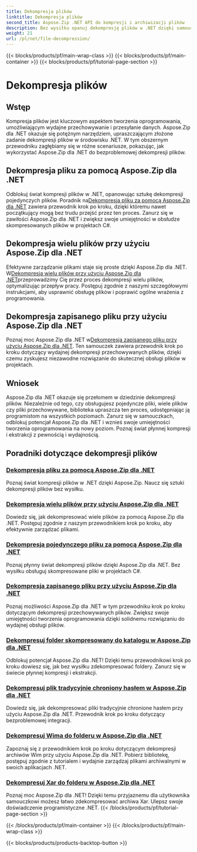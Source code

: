 ```yaml
---
title: Dekompresja plików
linktitle: Dekompresja plików
second_title: Aspose.Zip .NET API do kompresji i archiwizacji plików
description: Bez wysiłku opanuj dekompresję plików w .NET dzięki samouczkom Aspose.Zip dla .NET. Dowiedz się, jak skutecznie obsługiwać skompresowane pliki, korzystając z przewodników krok po kroku.
weight: 21
url: /pl/net/file-decompression/
---
```


{{< blocks/products/pf/main-wrap-class >}}
{{< blocks/products/pf/main-container >}}
{{< blocks/products/pf/tutorial-page-section >}}

# Dekompresja plików



## Wstęp

Kompresja plików jest kluczowym aspektem tworzenia oprogramowania, umożliwiającym wydajne przechowywanie i przesyłanie danych. Aspose.Zip dla .NET okazuje się potężnym narzędziem, upraszczającym złożone zadanie dekompresji plików w środowisku .NET. W tym obszernym przewodniku zagłębiamy się w różne scenariusze, pokazując, jak wykorzystać Aspose.Zip dla .NET do bezproblemowej dekompresji plików.

## Dekompresja pliku za pomocą Aspose.Zip dla .NET

Odblokuj świat kompresji plików w .NET, opanowując sztukę dekompresji pojedynczych plików. Poradnik na[Dekompresja pliku za pomocą Aspose.Zip dla .NET](./decompress-file/) zawiera przewodnik krok po kroku, dzięki któremu nawet początkujący mogą bez trudu przejść przez ten proces. Zanurz się w zawiłości Aspose.Zip dla .NET i zwiększ swoje umiejętności w obsłudze skompresowanych plików w projektach C#.

## Dekompresja wielu plików przy użyciu Aspose.Zip dla .NET

 Efektywne zarządzanie plikami staje się proste dzięki Aspose.Zip dla .NET. W[Dekompresja wielu plików przy użyciu Aspose.Zip dla .NET](./decompress-multiple-files/)przeprowadzimy Cię przez proces dekompresji wielu plików, optymalizując przepływ pracy. Postępuj zgodnie z naszymi szczegółowymi instrukcjami, aby usprawnić obsługę plików i poprawić ogólne wrażenia z programowania.

## Dekompresja zapisanego pliku przy użyciu Aspose.Zip dla .NET

 Poznaj moc Aspose.Zip dla .NET w[Dekompresja zapisanego pliku przy użyciu Aspose.Zip dla .NET](./decompress-stored-file/). Ten samouczek zawiera przewodnik krok po kroku dotyczący wydajnej dekompresji przechowywanych plików, dzięki czemu zyskujesz niezawodne rozwiązanie do skutecznej obsługi plików w projektach.

## Wniosek

Aspose.Zip dla .NET okazuje się przełomem w dziedzinie dekompresji plików. Niezależnie od tego, czy obsługujesz pojedyncze pliki, wiele plików czy pliki przechowywane, biblioteka upraszcza ten proces, udostępniając ją programistom na wszystkich poziomach. Zanurz się w samouczkach, odblokuj potencjał Aspose.Zip dla .NET i wznieś swoje umiejętności tworzenia oprogramowania na nowy poziom. Poznaj świat płynnej kompresji i ekstrakcji z pewnością i wydajnością.
## Poradniki dotyczące dekompresji plików
### [Dekompresja pliku za pomocą Aspose.Zip dla .NET](./decompress-file/)
Poznaj świat kompresji plików w .NET dzięki Aspose.Zip. Naucz się sztuki dekompresji plików bez wysiłku.
### [Dekompresja wielu plików przy użyciu Aspose.Zip dla .NET](./decompress-multiple-files/)
Dowiedz się, jak dekompresować wiele plików za pomocą Aspose.Zip dla .NET. Postępuj zgodnie z naszym przewodnikiem krok po kroku, aby efektywnie zarządzać plikami.
### [Dekompresja pojedynczego pliku za pomocą Aspose.Zip dla .NET](./decompress-single-file/)
Poznaj płynny świat dekompresji plików dzięki Aspose.Zip dla .NET. Bez wysiłku obsługuj skompresowane pliki w projektach C#.
### [Dekompresja zapisanego pliku przy użyciu Aspose.Zip dla .NET](./decompress-stored-file/)
Poznaj możliwości Aspose.Zip dla .NET w tym przewodniku krok po kroku dotyczącym dekompresji przechowywanych plików. Zwiększ swoje umiejętności tworzenia oprogramowania dzięki solidnemu rozwiązaniu do wydajnej obsługi plików.
### [Dekompresuj folder skompresowany do katalogu w Aspose.Zip dla .NET](./decompress-compressed-folder-directory/)
Odblokuj potencjał Aspose.Zip dla .NET! Dzięki temu przewodnikowi krok po kroku dowiesz się, jak bez wysiłku zdekompresować foldery. Zanurz się w świecie płynnej kompresji i ekstrakcji.
### [Dekompresuj plik tradycyjnie chroniony hasłem w Aspose.Zip dla .NET](./decompress-traditionally-password-protected-file/)
Dowiedz się, jak dekompresować pliki tradycyjnie chronione hasłem przy użyciu Aspose.Zip dla .NET. Przewodnik krok po kroku dotyczący bezproblemowej integracji.
### [Dekompresuj Wima do folderu w Aspose.Zip dla .NET](./decompress-wim-folder/)
Zapoznaj się z przewodnikiem krok po kroku dotyczącym dekompresji archiwów Wim przy użyciu Aspose.Zip dla .NET. Pobierz bibliotekę, postępuj zgodnie z tutorialem i wydajnie zarządzaj plikami archiwalnymi w swoich aplikacjach .NET.
### [Dekompresuj Xar do folderu w Aspose.Zip dla .NET](./decompress-xar-folder/)
Poznaj moc Aspose.Zip dla .NET! Dzięki temu przyjaznemu dla użytkownika samouczkowi możesz łatwo zdekompresować archiwa Xar. Ulepsz swoje doświadczenie programistyczne .NET.
{{< /blocks/products/pf/tutorial-page-section >}}

{{< /blocks/products/pf/main-container >}}
{{< /blocks/products/pf/main-wrap-class >}}

{{< blocks/products/products-backtop-button >}}
